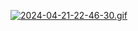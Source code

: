 [![2024-04-21-22-46-30.gif](https://i.postimg.cc/g28WWCmW/2024-04-21-22-46-30.gif)](https://postimg.cc/3k86jbkS)